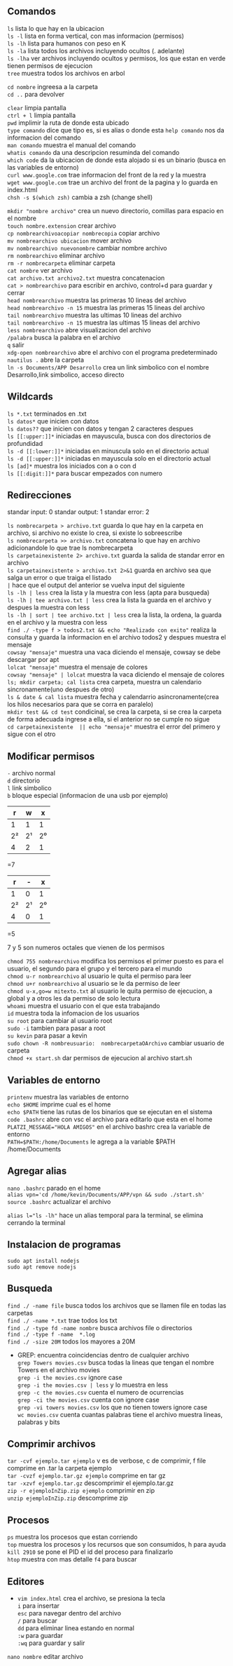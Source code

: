 ## Comandos

`ls` lista lo que hay en la ubicacion<br>
`ls -l` lista en forma vertical, con mas informacion (permisos)<br>
`ls -lh` lista para humanos con peso en K<br>
`ls -la` lista todos los archivos incluyendo ocultos (. adelante)<br>
`ls -lha` ver archivos incluyendo ocultos y permisos, los que estan en verde tienen permisos de ejecucion<br>
`tree` muestra todos los archivos en arbol<br>

`cd nombre` ingreesa a la carpeta<br>
`cd ..` para devolver<br>

`clear` limpia pantalla<br>
`ctrl + l` limpia pantalla<br>
`pwd` implimir la ruta de donde esta ubicado<br>
`type comando` dice que tipo es, si es alias o donde esta
`help comando` nos da informacion del comando<br>
`man comando` muestra el manual del comando<br>
`whatis comando` da una descripcion resuminda del comando<br>
`which code` da la ubicacion de donde esta alojado si es un binario (busca en las variables de entorno)<br>
`curl www.google.com` trae informacion del front de la red y la muestra<br>
`wget www.google.com` trae un archivo del front de la pagina y lo guarda en index.html<br>
`chsh -s $(which zsh)` cambia  a zsh (change shell)<br>

`mkdir "nombre archivo"` crea un nuevo directorio, comillas para espacio en el nombre<br>
`touch nombre.extension` crear archivo<br>
`cp nombrearchivoacopiar nombrecopia` copiar archivo<br>
`mv nombrearchivo ubicacion` mover archivo<br>
`mv nombrearchivo nuevonombre` cambiar nombre archivo<br>
`rm nombrearchivo` eliminar archivo<br>
`rm -r nombrecarpeta` eliminar carpeta<br>
`cat nombre` ver archivo<br>
`cat archivo.txt archivo2.txt` muestra concatenacion<br>
`cat > nombrearchivo` para escribir en archivo, control+d para guardar y cerrar<br>
`head nombrearchivo` muestra las primeras 10 lineas del archivo<br>
`head nombrearchivo -n 15` muestra las primeras 15 lineas del archivo<br>
`tail nombrearchivo` muestra las ultimas 10 lineas del archivo<br>
`tail nombrearchivo -n 15` muestra las ultimas 15 lineas del archivo<br>
`less nombrearchivo` abre visualizacion del archivo<br>
    `/palabra` busca la palabra en el archivo<br>
    `q` salir<br>
`xdg-open nombrearchivo` abre el archivo con el programa predeterminado<br>
`nautilus .` abre la carpeta<br>
`ln -s Documents/APP Desarrollo` crea un link simbolico con el nombre Desarrollo,link simbolico, acceso directo <br>

## Wildcards

`ls *.txt` terminados en .txt<br>
`ls datos*` que inicien con datos<br>
`ls datos??` que inicien con datos y tengan 2 caracteres despues<br>
`ls [[:upper:]]*` iniciadas en mayuscula, busca con dos directorios de profundidad<br>
`ls -d [[:lower:]]*` iniciadas en minuscula solo en el directorio actual<br>
`ls -d [[:upper:]]*` iniciadas en mayuscula solo en el directorio actual<br>
`ls [ad]*` muestra los iniciados con a o con d<br>
`ls [[:digit:]]*` para buscar empezados con numero<br>

## Redirecciones

standar input: 0
standar output: 1
standar error: 2

`ls nombrecarpeta > archivo.txt` guarda lo que hay en la carpeta en archivo, si archivo no existe lo crea, si existe lo sobreescribe<br>
`ls nombrecarpeta >> archivo.txt` concatena lo que hay en archivo adicionandole lo que trae ls nombrecarpeta<br>
`ls carpetainexistente 2> archivo.txt` guarda la salida de standar error en archivo<br>
`ls carpetainexistente > archivo.txt 2>&1` guarda en archivo sea que salga un error o que traiga el listado<br>
`|` hace que el output del anterior se vuelva input del siguiente<br>
`ls -lh | less` crea la lista y la muestra con less (apta para busqueda)<br>
`ls -lh | tee archivo.txt | less` crea la lista la guarda en el archivo y despues la muestra con less<br>
`ls -lh | sort | tee archivo.txt | less` crea la lista, la ordena, la guarda en el archivo y la muestra con less<br>
`find ./ -type f > todos2.txt && echo "Realizado con exito"` realiza la consulta y guarda la informacion en el archivo todos2 y despues muestra el mensaje<br>
`cowsay "mensaje"` muestra una vaca diciendo el mensaje, cowsay se debe descargar por apt<br>
`lolcat "mensaje"` muestra el mensaje de colores<br>
`cowsay "mensaje" | lolcat` muestra la vaca diciendo el mensaje de colores<br>
`ls; mkdir carpeta; cal lista` crea carpeta, muestra un calendario sincronamente(uno despues de otro)<br>
`ls & date & cal lista` muestra fecha y calendarrio asincronamente(crea los hilos necesarios para que se corra en paralelo)<br>
`mkdir test && cd test` condicinal, se crea la carpeta, si se crea la carpeta de forma adecuada ingrese a ella, si el anterior no se cumple no sigue<br>
`cd carpetainexistente  || echo "mensaje"` muestra el error del primero y sigue con el otro<br>


## Modificar permisos

`-` archivo normal<br>
`d` directorio<br>
`l` link simbolico<br>
`b` bloque especial (informacion de una usb por ejemplo)<br>

|r |w |x |      
|--|--|--|      
|1 |1 |1 |      
|2²|2¹|2⁰|      
|4 |2 |1 |      
=7

|r |- |x |
|--|--|--|
|1 |0 |1 |
|2²|2¹|2⁰|
|4 |0 |1 | 
=5

7 y 5 son numeros octales que vienen de los permisos


`chmod 755 nombrearchivo` modifica los permisos el primer puesto es para el usuario, el segundo para el grupo y el tercero para el mundo<br>
`chmod u-r nombrearchivo` al usuario le quita el permiso para leer<br>
`chmod u+r nombrearchivo` al usuario se le da permiso de leer<br>
`chmod u-x,go=w mitexto.txt` al usuario le quita permiso de ejecucion, a  global y a otros les da permiso de solo lectura<br>
`whoami` muestra el usuario con el que esta trabajando<br>
`id` muestra toda la infomacion de los usuarios<br>
`su root` para cambiar al usuario root<br>
`sudo -i` tambien para pasar a root<br>
`su kevin` para pasar a kevin<br>
`sudo chown -R nombreusuario:  nombrecarpetaOArchivo` cambiar usuario de carpeta<br>
`chmod +x start.sh` dar permisos de ejecucion al archivo start.sh<br>

## Variables de entorno

`printenv` muestra las variables de entorno<br>
`echo $HOME` imprime cual es el home<br>
`echo $PATH` tiene las rutas de los binarios que se ejecutan en el sistema<br>
`code .bashrc` abre con vsc el archivo para editarlo que esta en el home<br>
`PLATZI_MESSAGE="HOLA AMIGOS"` en el archivo bashrc crea la variable de entorno<br>
`PATH=$PATH:/home/Documents` le agrega a la variable $PATH /home/Documents<br>

## Agregar alias

`nano .bashrc` parado en el home<br>
`alias vpn='cd /home/kevin/Documents/APP/vpn && sudo ./start.sh'`<br>
`source .bashrc` actualizar el archivo<br>

`alias l="ls -lh"` hace un alias temporal para la terminal, se elimina cerrando la terminal<br>

## Instalacion de programas

`sudo apt install nodejs`<br>
`sudo apt remove nodejs`<br>

## Busqueda

`find ./ -name file` busca todos los archivos que se llamen file en todas las carpetas<br>
`find ./ -name *.txt` trae todos los txt<br>
`find ./ -type fd -name nombre`  busca archivos file o directorios<br>
`find ./ -type f -name  *.log`<br>
`find ./ -size 20M` todos los mayores a 20M<br>
- GREP: encuentra coincidencias dentro de cualquier archivo<br>
`grep Towers movies.csv` busca todas la lineas que tengan el nombre Towers en el archivo movies<br>
`grep -i the movies.csv` ignore case<br>
`grep -i the movies.csv | less` y lo muestra en less<br>
`grep -c the movies.csv` cuenta el numero de ocurrencias<br>
`grep -ci the movies.csv` cuenta con ignore case<br>
`grep -vi towers movies.csv` los que no tienen towers ignore case<br>
`wc movies.csv` cuenta cuantas palabras tiene el archivo muestra lineas, palabras y bits<br>

## Comprimir archivos

`tar -cvf ejemplo.tar ejemplo` v es de verbose, c de comprimir, f file comprime en .tar la carpeta ejemplo<br>
`tar -cvzf ejemplo.tar.gz ejemplo` comprime en tar gz<br>
`tar -xzvf ejemplo.tar.gz` descomprimir el ejemplo.tar.gz<br>
`zip -r ejemploInZip.zip ejemplo` comprimir en zip<br>
`unzip ejemploInZip.zip` descomprime zip<br>


## Procesos

`ps` muestra los procesos que estan corriendo<br>
`top` muestra los procesos y los recursos que son consumidos, h para ayuda<br>
`kill 2910` se pone el PID el id del proceso para finalizarlo<br>
`htop` muestra con mas detalle `f4` para buscar<br>


## Editores

- `vim index.html` crea el archivo, se presiona la tecla<br>
`i` para insertar<br>
`esc` para navegar dentro del archivo<br>
`/` para buscar<br>
`dd` para eliminar linea estando en normal<br>
`:w` para guardar<br>
`:wq` para guardar y salir<br>

`nano nombre` editar archivo<br>